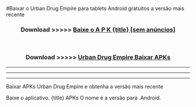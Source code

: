 #Baixar o Urban Drug Empire   para tablets Android gratuitos a versão mais recente


<div align="center">
<h3>Download >>>>> <a href="https://pt-web.web.app/?pt= {title}">Baixe o A P K {title} [sem anúncios]</a></h3><br>

<h3>Download >>>>> <a href="https://pt-web.web.app/?pt= {title}">Urban Drug Empire  Baixar APKs</a></h3>
</div>

----------------------------------------------------------

----------------------------------------------------------

----------------------------------------------------------

Baixar APKs Urban Drug Empire  e obtenha a versão mais recente

Baixe o aplicativo. {title} APKs O nome é a versão para .Android.


